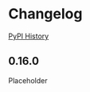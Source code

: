 # Changelog

[PyPI History][1]

[1]: https://pypi.org/project/google-cloud-trace/#history

## 0.16.0

Placeholder
